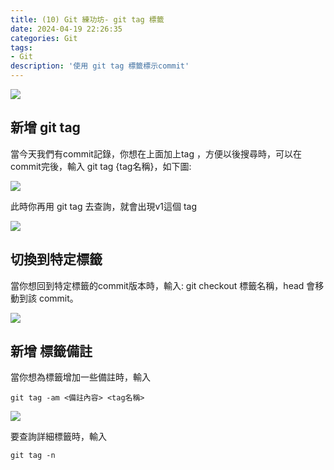 ```yaml
---
title: (10) Git 練功坊- git tag 標籤
date: 2024-04-19 22:26:35
categories: Git
tags: 
- Git
description: '使用 git tag 標籤標示commit'
---
```


![](https://miro.medium.com/v2/resize:fit:1400/format:webp/1*bWYXIAgR59YkCNY3rbhTQA.png)

## 新增 git tag

當今天我們有commit記錄，你想在上面加上tag ，方便以後搜尋時，可以在commit完後，輸入 git tag {tag名稱}，如下圖:

![](https://miro.medium.com/v2/resize:fit:828/format:webp/1*kJMrnOPJfojcBEoVqa9Skw.png)

此時你再用 git tag 去查詢，就會出現v1這個 tag

![](https://miro.medium.com/v2/resize:fit:828/format:webp/1*sBDYPUOx9wb0mugzXAq8yw.png)

## 切換到特定標籤

當你想回到特定標籤的commit版本時，輸入: git checkout 標籤名稱，head 會移動到該 commit。

![](https://miro.medium.com/v2/resize:fit:828/format:webp/1*1A9-daS9R8Lu1naBRRaxSA.png)

## 新增 標籤備註

當你想為標籤增加一些備註時，輸入

```
git tag -am <備註內容> <tag名稱>
```

![](https://miro.medium.com/v2/resize:fit:640/format:webp/1*MXBggrXswzCnWVJJnGeVRA.png)

要查詢詳細標籤時，輸入 

```
git tag -n
```
